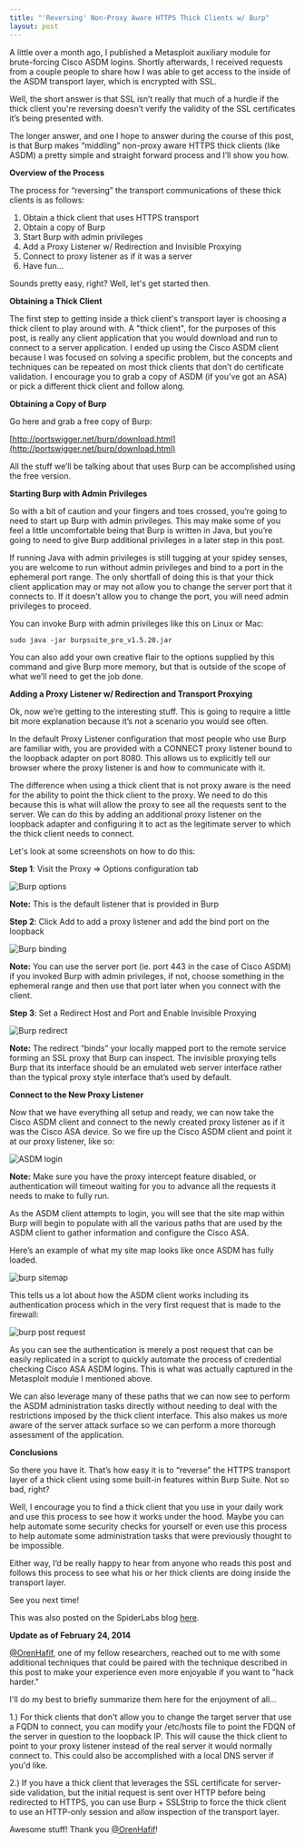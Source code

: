 ```yaml
---
title: "'Reversing' Non-Proxy Aware HTTPS Thick Clients w/ Burp"
layout: post
---
```


A little over a month ago, I published a Metasploit auxiliary module for brute-forcing Cisco ASDM logins.  Shortly afterwards, I received requests from a couple people to share how I was able to get access to the inside of the ASDM transport layer, which is encrypted with SSL.

Well, the short answer is that SSL isn’t really that much of a hurdle if the thick client you're reversing doesn’t verify the validity of the SSL certificates it’s being presented with.

The longer answer, and one I hope to answer during the course of this post, is that Burp makes “middling” non-proxy aware HTTPS thick clients (like ASDM) a pretty simple and straight forward process and I’ll show you how.

**Overview of the Process**

The process for “reversing” the transport communications of these thick clients is as follows:

1. Obtain a thick client that uses HTTPS transport
1. Obtain a copy of Burp
1. Start Burp with admin privileges
1. Add a Proxy Listener w/ Redirection and Invisible Proxying
1. Connect to proxy listener as if it was a server
1. Have fun…

Sounds pretty easy, right?  Well, let's get started then.

**Obtaining a Thick Client**

The first step to getting inside a thick client's transport layer is choosing a thick client to play around with. A "thick client", for the purposes of this post, is really any client application that you would download and run to connect to a server application.  I ended up using the Cisco ASDM client because I was focused on solving a specific problem, but the concepts and techniques can be repeated on most thick clients that don’t do certificate validation.  I encourage you to grab a copy of ASDM (if you’ve got an ASA) or pick a different thick client and follow along.

**Obtaining a Copy of Burp**

Go here and grab a free copy of Burp:

[http://portswigger.net/burp/download.html](http://portswigger.net/burp/download.html)

All the stuff we’ll be talking about that uses Burp can be accomplished using the free version.

**Starting Burp with Admin Privileges**

So with a bit of caution and your fingers and toes crossed, you’re going to need to start up Burp with admin privileges.  This may make some of you feel a little uncomfortable being that Burp is written in Java, but you’re going to need to give Burp additional privileges in a later step in this post.

If running Java with admin privileges is still tugging at your spidey senses, you are welcome to run without admin privileges and bind to a port in the ephemeral port range.  The only shortfall of doing this is that your thick client application may or may not allow you to change the server port that it connects to.  If it doesn't allow you to change the port, you will need admin privileges to proceed.

You can invoke Burp with admin privileges like this on Linux or Mac:

    sudo java -jar burpsuite_pro_v1.5.20.jar

You can also add your own creative flair to the options supplied by this command and give Burp more memory, but that is outside of the scope of what we’ll need to get the job done.

**Adding a Proxy Listener w/ Redirection and Transport Proxying**

Ok, now we’re getting to the interesting stuff.  This is going to require a little bit more explanation because it’s not a scenario you would see often.

In the default Proxy Listener configuration that most people who use Burp are familiar with, you are provided with a CONNECT proxy listener bound to the loopback adapter on port 8080.  This allows us to explicitly tell our browser where the proxy listener is and how to communicate with it.

The difference when using a thick client that is not proxy aware is the need for the ability to point the thick client to the proxy.  We need to do this because this is what will allow the proxy to see all the requests sent to the server.  We can do this by adding an additional proxy listener on the loopback adapter and configuring it to act as the legitimate server to which the thick client needs to connect.

Let's look at some screenshots on how to do this:

**Step 1**: Visit the Proxy => Options configuration tab

![Burp options](/images/burp_options.png)

**Note:** This is the default listener that is provided in Burp

**Step 2**: Click Add to add a proxy listener and add the bind port on the loopback

![Burp binding](/images/proxylistener_binding.png)

**Note:** You can use the server port (ie. port 443 in the case of Cisco ASDM) if you invoked Burp with admin privileges, if not, choose something in the ephemeral range and then use that port later when you connect with the client.

**Step 3**: Set a Redirect Host and Port and Enable Invisible Proxying

![Burp redirect](/images/proxylistener_redirect.png)

**Note:** The redirect “binds” your locally mapped port to the remote service forming an SSL proxy that Burp can inspect. The invisible proxying tells Burp that its interface should be an emulated web server interface rather than the typical proxy style interface that’s used by default.

**Connect to the New Proxy Listener**

Now that we have everything all setup and ready, we can now take the Cisco ASDM client and connect to the newly created proxy listener as if it was the Cisco ASA device.  So we fire up the Cisco ASDM client and point it at our proxy listener, like so:

![ASDM login](/images/asdm_login.png)

**Note:** Make sure you have the proxy intercept feature disabled, or authentication will timeout waiting for you to advance all the requests it needs to make to fully run.

As the ASDM client attempts to login, you will see that the site map within Burp will begin to populate with all the various paths that are used by the ASDM client to gather information and configure the Cisco ASA.

Here’s an example of what my site map looks like once ASDM has fully loaded.

![burp sitemap](/images/burp_site_map.png)

This tells us a lot about how the ASDM client works including its authentication process which in the very first request that is made to the firewall:

![burp post request](/images/burp_post_request.png)

As you can see the authentication is merely a post request that can be easily replicated in a script to quickly automate the process of credential checking Cisco ASA ASDM logins.  This is what was actually captured in the Metasploit module I mentioned above.

We can also leverage many of these paths that we can now see to perform the ASDM administration tasks directly without needing to deal with the restrictions imposed by the thick client interface.  This also makes us more aware of the server attack surface so we can perform a more thorough assessment of the application.

**Conclusions**

So there you have it. That’s how easy it is to “reverse” the HTTPS transport layer of a thick client using some built-in features within Burp Suite.  Not so bad, right?

Well, I encourage you to find a thick client that you use in your daily work and use this process to see how it works under the hood.  Maybe you can help automate some security checks for yourself or even use this process to help automate some administration tasks that were previously thought to be impossible.

Either way, I’d be really happy to hear from anyone who reads this post and follows this process to see what his or her thick clients are doing inside the transport layer.

See you next time!

This was also posted on the SpiderLabs blog [here](http://blog.spiderlabs.com/2014/02/reversing-non-proxy-aware-https-thick-clients-w-burp.html).

****Update as of February 24, 2014****

[@OrenHafif](https://twitter.com/orenhafif), one of my fellow researchers, reached out to me with some additional techniques that could be paired with the technique described in this post to make your experience even more enjoyable if you want to "hack harder."

I'll do my best to briefly summarize them here for the enjoyment of all...

1.) For thick clients that don't allow you to change the target server that use a FQDN to connect, you can modify your /etc/hosts file to point the FDQN of the server in question to the loopback IP.  This will cause the thick client to point to your proxy listener instead of the real server it would normally connect to.  This could also be accomplished with a local DNS server if you'd like.

2.) If you have a thick client that leverages the SSL certificate for server-side validation, but the initial request is sent over HTTP before being redirected to HTTPS, you can use Burp + SSLStrip to force the thick client to use an HTTP-only session and allow inspection of the transport layer.

Awesome stuff! Thank you [@OrenHafif](https://twitter.com/orenhafif)!


